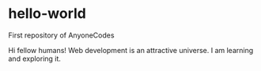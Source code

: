 # hello-world
First repository of AnyoneCodes

Hi fellow humans!
Web development is an attractive universe. I am learning and exploring it. 
